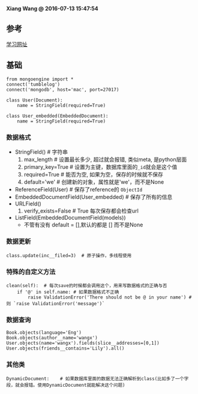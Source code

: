 #### Xiang Wang @ 2016-07-13 15:47:54

## 参考
[学习网址](http://mongoengine.org/)
## 基础
    from mongoengine import *
    connect('tumblelog')
    connect('mongodb', host='mac', port=27017)

    class User(Document):
        name = StringField(required=True)

    class User_embedded(EmbeddedDocument):
        name = StringField(required=True)

### 数据格式
* StringField() # 字符串
    1. max_length   # 设置最长多少, 超过就会报错, 类似meta, 是python层面
    2. primary_key=True # 设置为主键，数据库里面的`_id`就会是这个值
    3. required=True # 能否为空, 如果为空，保存的时候就不保存
    4. default='we' # 创建新的对象，属性就是'we'，而不是None
* ReferenceField(User)  # 保存了reference的 `ObjectId` 
* EmbeddedDocumentField(User_embedded)  # 保存了所有的信息
* URLField()
    1. verify_exists=False  # True 每次保存都会检查url
* ListField(EmbeddedDocumentField(models))
    * 不管有没有 default = [],默认的都是 [] 而不是None

### 数据更新
    class.update(inc__filed=3)  # 原子操作，多线程使用
### 特殊的自定义方法
    clean(self):  # 每次save的时候都会调用这个，用来写数据格式的正确与否
        if '@' in self.name: # 如果数据格式不正确
            raise ValidationError('There should not be @ in your name') # 则 `raise ValidationError('message')`

### 数据查询
    Book.objects(language='Eng')
    Book.objects(author__name='wangx')
    User.objects(name='wangx').fields(slice__addresses=[0,1])
    User.objects(friends__contains='Lily').all()

### 其他类
    DynamicDocument:    # 如果数据库里面的数据无法正确解析到class(比如多了一个字段，就会报错。使用DynamicDocument就能解决这个问题)

